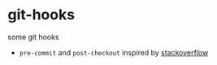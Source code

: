 # git-hooks

some git hooks

* `pre-commit` and `post-checkout` inspired by [stackoverflow](https://stackoverflow.com/questions/3207728/retaining-file-permissions-with-git)
